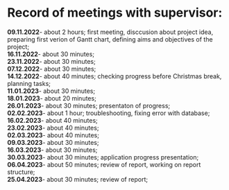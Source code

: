 # Record of meetings with supervisor:

<b>09.11.2022</b>- about 2 hours; first meeting, disccusion about project idea, preparing first verion of Gantt chart, defining aims and objectives of the project;</br>
<b>16.11.2022</b>- about 30 minutes;</br>
<b>23.11.2022</b>- about 30 minutes;</br>
<b>07.12.2022</b>- about 30 minutes;</br>
<b>14.12.2022</b>- about 40 minutes; checking progress before Christmas break, planning tasks;</br>
<b>11.01.2023</b>- about 30 minutes;</br>
<b>18.01.2023</b>- about 20 minutes;</br>
<b>26.01.2023</b>- about 30 minutes; presentaton of progress;</br>
<b>02.02.2023</b>- about 1 hour; troubleshooting, fixing error with database;</br>
<b>16.02.2023</b>- about 40 minutes;</br>
<b>23.02.2023</b>- about 40 minutes;</br>
<b>02.03.2023</b>- about 40 minutes;</br>
<b>09.03.2023</b>- about 30 minutes;</br>
<b>16.03.2023</b>- about 30 minutes;</br>
<b>30.03.2023</b>- about 30 minutes; application progress presentation;</br>
<b>06.04.2023</b>- about 50 minutes; review of report, working on report structure;</br>
<b>25.04.2023</b>- about 30 minutes; review of report;</br>
